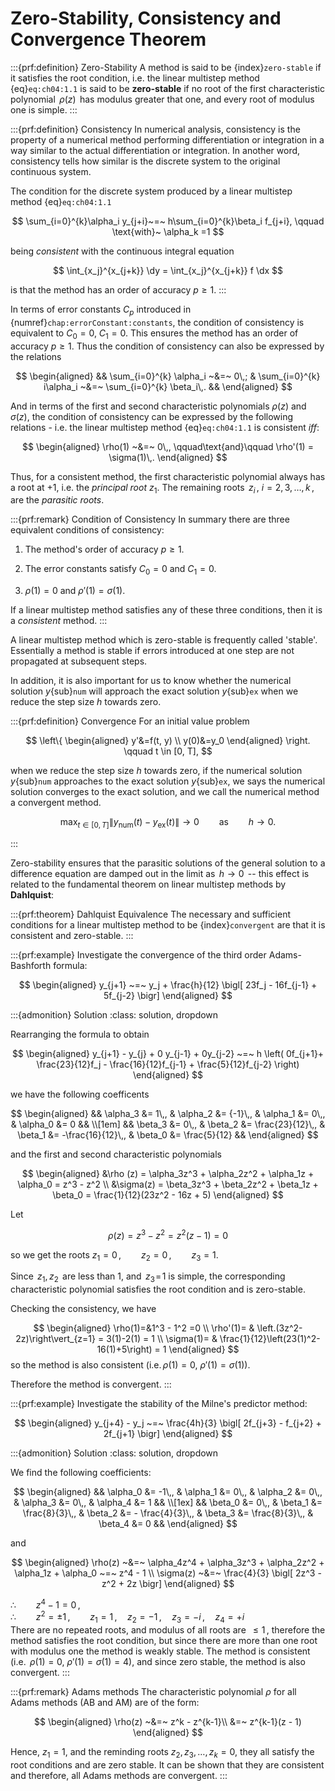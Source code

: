 # Zero-Stability, Consistency and Convergence Theorem

:::{prf:definition} Zero-Stability
A method is said to be {index}`zero-stable` if it satisfies the root condition,
i.e. the linear multistep method {eq}`eq:ch04:1.1`
 is said to be **zero-stable** if no root of the
first characteristic polynomial $\,\rho(z)\,$ has modulus greater that
one, and every root of modulus one is simple.
:::

:::{prf:definition} Consistency
In numerical analysis, consistency is the property of a numerical method performing differentiation or integration in a way similar to the actual differentiation or integration. In another word, consistency tells how similar is the discrete system to the original continuous system.

The condition for the discrete system produced by a linear multistep method {eq}`eq:ch04:1.1`

$$
\sum_{i=0}^{k}\alpha_i y_{j+i}~=~ h\sum_{i=0}^{k}\beta_i f_{j+i}, \qquad
     \text{with}~ \alpha_k =1 
$$

being *consistent* with the continuous integral equation

$$
\int_{x_j}^{x_{j+k}} \dy = \int_{x_j}^{x_{j+k}} f \dx
$$

is that the method has an order of accuracy $p \geq 1$.
:::


In terms of error constants $C_p$ introduced in {numref}`chap:errorConstant:constants`, the condition of consistency is
equivalent to $C_0 = 0$, $C_1 = 0$. This ensures the method has an order of accuracy $p\geq 1$. Thus the condition of consistency can also be expressed by the relations 

$$
\begin{aligned}
    && \sum_{i=0}^{k}  \alpha_i ~&=~ 0\,;
     & \sum_{i=0}^{k} i\alpha_i ~&=~ \sum_{i=0}^{k} \beta_i\,. &&
\end{aligned}
$$

And in terms of the first and second characteristic polynomials $\rho(z)$ and $\sigma(z)$, the condition of consistency can be expressed by the following relations - i.e. the linear multistep method {eq}`eq:ch04:1.1` is consistent *iff*: 

$$
\begin{aligned}
    \rho(1) ~&=~ 0\,, \qquad\text{and}\qquad \rho'(1) = \sigma(1)\,.
\end{aligned}
$$

Thus, for a consistent method, the first characteristic polynomial
always has a root at $+1$, i.e. the *principal root* $z_1$. The
remaining roots $\,z_i\,, ~i=2,3,\dots,k\,$, are the *parasitic
roots*.

:::{prf:remark} Condition of Consistency
In summary there are three equivalent conditions of consistency: 

1. The method's order of accuracy $p \geq 1$. 

2. The error constants satisfy $C_0=0$ and $C_1=0$.

3. $\rho(1)=0$ and $\rho'(1)=\sigma(1)$.

If a linear multistep method satisfies any of these three conditions, then it is a *consistent* method.
:::

A linear multistep method which is zero-stable is frequently called
'stable'. Essentially a method is stable if errors introduced at one
step are not propagated at subsequent steps. 

In addition, it is also important for us to know whether the numerical solution $y${sub}`num` will approach
the exact solution $y${sub}`ex` when we reduce the step size $h$ towards zero. 

:::{prf:definition} Convergence
For an initial value problem

$$
\left\{
\begin{aligned}
 y'&=f(t, y) \\
 y(0)&=y_0
\end{aligned}
\right.
\qquad  t \in [0, T],
$$

when we reduce the step size $h$ towards zero, if the numerical solution $y${sub}`num` approaches to
the exact solution $y${sub}`ex`, we says the numerical solution converges to the exact solution, and we call the numerical method a convergent method.

$$
\max _{t\in [0, T]} \| y_\text{num}(t) - y_\text{ex}(t) \| \rightarrow 0 \qquad \mbox{as} \qquad {h}\rightarrow 0.
$$

:::


Zero-stability ensures that
the parasitic solutions of the general solution to a difference equation
are damped out in the limit as $\,h \to 0\,$ -- this effect is related
to the fundamental theorem on linear multistep methods by **Dahlquist**:

:::{prf:theorem} Dahlquist Equivalence
The necessary and sufficient conditions for a linear multistep method to
be {index}`convergent` are that it is consistent and zero-stable.
:::

:::{prf:example}
Investigate the convergence of the third order Adams-Bashforth formula:


$$
\begin{aligned}
        y_{j+1} ~=~ y_j + \frac{h}{12} \bigl[
            23f_j - 16f_{j-1} + 5f_{j-2}
        \bigr]    
\end{aligned}
$$

:::{admonition} Solution
:class: solution, dropdown

 Rearranging the formula to obtain 

$$
\begin{aligned}
        y_{j+1} - y_{j} + 0 y_{j-1} + 0y_{j-2} ~=~ h \left(
            0f_{j+1}+ \frac{23}{12}f_j - \frac{16}{12}f_{j-1} + \frac{5}{12}f_{j-2}
        \right)
\end{aligned}
$$

 we have the following coefficents 

$$
\begin{aligned}
        && \alpha_3 &= 1\,,  & \alpha_2 &= {-1}\,,
         & \alpha_1 &= 0\,, & \alpha_0 &= 0 &&
        \\[1em]
        && \beta_3 &= 0\,,  & \beta_2 &= \frac{23}{12}\,,
         & \beta_1 &= -\frac{16}{12}\,, & \beta_0 &= \frac{5}{12} &&    
\end{aligned}
$$

 and the first and second characteristic polynomials

$$
\begin{aligned}
        &\rho (z) = \alpha_3z^3 + \alpha_2z^2 + \alpha_1z + \alpha_0 = z^3 - z^2
        \\
        &\sigma(z) = \beta_3z^3 + \beta_2z^2 + \beta_1z + \beta_0 = \frac{1}{12}(23z^2 - 16z + 5)    
\end{aligned}
$$

Let

$$
\rho (z) = z^3 - z^2 = z^2(z - 1) = 0
$$

so we get the roots $z_1 = 0\,, \qquad z_2 = 0\,, \qquad z_3 = 1$. 

 Since $\,z_1,\,z_2\,$ are less than $1$, and
$\,z_3\!=\!1$ is simple, the corresponding characteristic polynomial
satisfies the root condition and is zero-stable.

Checking the consistency, we have

$$
\begin{aligned}
    \rho(1)=&1^3 - 1^2 =0 \\
    \rho'(1)= & \left.(3z^2-2z)\right\vert_{z=1} = 3(1)-2(1) = 1 \\
    \sigma(1)= & \frac{1}{12}\left(23(1)^2-16(1)+5\right) = 1
\end{aligned}
$$
so the method is also consistent $(\text{i.e.}\,\rho(1) = 0,~ \rho'(1) = \sigma(1) )$.

Therefore the method is convergent.
:::

:::{prf:example}
Investigate the stability of the Milne's predictor method:

$$
\begin{aligned}
        y_{j+4} - y_j ~=~ \frac{4h}{3} \bigl[
            2f_{j+3} - f_{j+2} + 2f_{j+1}
        \bigr]   
\end{aligned}
$$

:::{admonition} Solution
:class: solution, dropdown

We find the following coefficients: 

$$
\begin{aligned}
        && \alpha_0 &= -1\,,
         & \alpha_1 &= 0\,,
         & \alpha_2 &= 0\,,
         & \alpha_3 &= 0\,,
         & \alpha_4 &= 1 &&
        \\[1ex]
        && \beta_0 &= 0\,,
         & \beta_1 &= \frac{8}{3}\,,
         & \beta_2 &= - \frac{4}{3}\,,
         & \beta_3 &= \frac{8}{3}\,,
         & \beta_4 &= 0 &&    
\end{aligned}
$$

 and 

$$
\begin{aligned}
        \rho(z) ~&=~ \alpha_4z^4 + \alpha_3z^3 + \alpha_2z^2 + \alpha_1z + \alpha_0 ~=~ z^4 - 1
        \\
        \sigma(z) ~&=~ \frac{4}{3} \bigl[
            2z^3 - z^2 + 2z
        \bigr]    
\end{aligned}
$$

 $\therefore\qquad z^4 - 1 = 0\,,$\
$\therefore\qquad z^2 = \pm 1\,,\qquad z_1 = 1\,,\quad z_2 = -1\,,\quad z_3 = -i\,,\quad z_4 = +i$\
There are no repeated roots, and modulus of all roots are $\,\leq 1\,$,
therefore the method satisfies the root condition, but since there are
more than one root with modulus one the method is weakly stable. The
method is consistent
$(\text{i.e.}\ \,\rho(1) = 0,~ \rho'(1) = \sigma(1) = 4)$, and since
zero stable, the method is also convergent.
:::

:::{prf:remark} Adams methods
The characteristic polynomial $\rho$ for all Adams methods
(AB and AM) are of the form: 

$$
\begin{aligned}
    \rho(z) ~&=~ z^k - z^{k-1}\\
                &=~ z^{k-1}(z - 1)
\end{aligned}
$$

 Hence, $z_1 = 1$, and the reminding roots
$z_2,z_3,\dots,z_k = 0$, they all satisfy the root conditions and
are zero stable. It can be shown that they are consistent and therefore,
all Adams methods are convergent.
:::